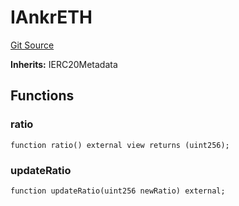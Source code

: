 # IAnkrETH
[Git Source](https://github.com/larrythecucumber321/protocol/blob/77d337b8595ba96d069ded321419b36a61984170/contracts/plugins/assets/ankr/IAnkrETH.sol)

**Inherits:**
IERC20Metadata


## Functions
### ratio


```solidity
function ratio() external view returns (uint256);
```

### updateRatio


```solidity
function updateRatio(uint256 newRatio) external;
```

